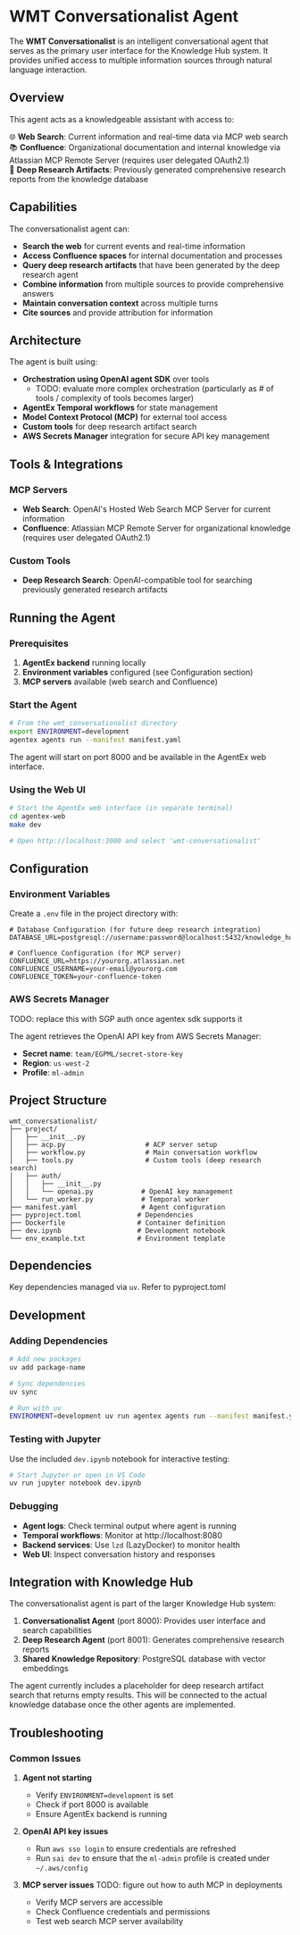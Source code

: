 # WMT Conversationalist Agent

The **WMT Conversationalist** is an intelligent conversational agent that serves as the primary user interface for the Knowledge Hub system. It provides unified access to multiple information sources through natural language interaction.

## Overview

This agent acts as a knowledgeable assistant with access to:

🌐 **Web Search**: Current information and real-time data via MCP web search  
📚 **Confluence**: Organizational documentation and internal knowledge via Atlassian MCP Remote Server (requires user delegated OAuth2.1)  
🧠 **Deep Research Artifacts**: Previously generated comprehensive research reports from the knowledge database

## Capabilities

The conversationalist agent can:

- **Search the web** for current events and real-time information
- **Access Confluence spaces** for internal documentation and processes
- **Query deep research artifacts** that have been generated by the deep research agent
- **Combine information** from multiple sources to provide comprehensive answers
- **Maintain conversation context** across multiple turns
- **Cite sources** and provide attribution for information

## Architecture

The agent is built using:

- **Orchestration using OpenAI agent SDK** over tools
  - TODO: evaluate more complex orchestration (particularly as # of tools / complexity of tools becomes larger)
- **AgentEx Temporal workflows** for state management
- **Model Context Protocol (MCP)** for external tool access
- **Custom tools** for deep research artifact search
- **AWS Secrets Manager** integration for secure API key management

## Tools & Integrations

### MCP Servers

- **Web Search**: OpenAI's Hosted Web Search MCP Server for current information
- **Confluence**: Atlassian MCP Remote Server for organizational knowledge (requires user delegated OAuth2.1)

### Custom Tools

- **Deep Research Search**: OpenAI-compatible tool for searching previously generated research artifacts

## Running the Agent

### Prerequisites

1. **AgentEx backend** running locally
2. **Environment variables** configured (see Configuration section)
3. **MCP servers** available (web search and Confluence)

### Start the Agent

```bash
# From the wmt_conversationalist directory
export ENVIRONMENT=development
agentex agents run --manifest manifest.yaml
```

The agent will start on port 8000 and be available in the AgentEx web interface.

### Using the Web UI

```bash
# Start the AgentEx web interface (in separate terminal)
cd agentex-web
make dev

# Open http://localhost:3000 and select 'wmt-conversationalist'
```

## Configuration

### Environment Variables

Create a `.env` file in the project directory with:

```env
# Database Configuration (for future deep research integration)
DATABASE_URL=postgresql://username:password@localhost:5432/knowledge_hub

# Confluence Configuration (for MCP server)
CONFLUENCE_URL=https://yourorg.atlassian.net
CONFLUENCE_USERNAME=your-email@yourorg.com
CONFLUENCE_TOKEN=your-confluence-token
```

### AWS Secrets Manager

TODO: replace this with SGP auth once agentex sdk supports it

The agent retrieves the OpenAI API key from AWS Secrets Manager:

- **Secret name**: `team/EGPML/secret-store-key`
- **Region**: `us-west-2`
- **Profile**: `ml-admin`

## Project Structure

```
wmt_conversationalist/
├── project/
│   ├── __init__.py
│   ├── acp.py                    # ACP server setup
│   ├── workflow.py               # Main conversation workflow
│   ├── tools.py                  # Custom tools (deep research search)
│   ├── auth/
│   │   ├── __init__.py
│   │   └── openai.py            # OpenAI key management
│   └── run_worker.py            # Temporal worker
├── manifest.yaml                # Agent configuration
├── pyproject.toml              # Dependencies
├── Dockerfile                  # Container definition
├── dev.ipynb                   # Development notebook
└── env_example.txt             # Environment template
```

## Dependencies

Key dependencies managed via `uv`. Refer to pyproject.toml

## Development

### Adding Dependencies

```bash
# Add new packages
uv add package-name

# Sync dependencies
uv sync

# Run with uv
ENVIRONMENT=development uv run agentex agents run --manifest manifest.yaml
```

### Testing with Jupyter

Use the included `dev.ipynb` notebook for interactive testing:

```bash
# Start Jupyter or open in VS Code
uv run jupyter notebook dev.ipynb
```

### Debugging

- **Agent logs**: Check terminal output where agent is running
- **Temporal workflows**: Monitor at http://localhost:8080
- **Backend services**: Use `lzd` (LazyDocker) to monitor health
- **Web UI**: Inspect conversation history and responses

## Integration with Knowledge Hub

The conversationalist agent is part of the larger Knowledge Hub system:

1. **Conversationalist Agent** (port 8000): Provides user interface and search capabilities
2. **Deep Research Agent** (port 8001): Generates comprehensive research reports
3. **Shared Knowledge Repository**: PostgreSQL database with vector embeddings

The agent currently includes a placeholder for deep research artifact search that returns empty results. This will be connected to the actual knowledge database once the other agents are implemented.

## Troubleshooting

### Common Issues

1. **Agent not starting**

   - Verify `ENVIRONMENT=development` is set
   - Check if port 8000 is available
   - Ensure AgentEx backend is running

2. **OpenAI API key issues**

   - Run `aws sso login` to ensure credentials are refreshed
   - Run `sai dev` to ensure that the `ml-admin` profile is created under `~/.aws/config`

3. **MCP server issues**
   TODO: figure out how to auth MCP in deployments

   - Verify MCP servers are accessible
   - Check Confluence credentials and permissions
   - Test web search MCP server availability
